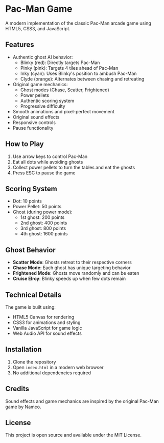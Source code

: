 # Pac-Man Game

A modern implementation of the classic Pac-Man arcade game using HTML5, CSS3, and JavaScript.

## Features

- Authentic ghost AI behavior:
  - Blinky (red): Directly targets Pac-Man
  - Pinky (pink): Targets 4 tiles ahead of Pac-Man
  - Inky (cyan): Uses Blinky's position to ambush Pac-Man
  - Clyde (orange): Alternates between chasing and retreating
- Original game mechanics:
  - Ghost modes (Chase, Scatter, Frightened)
  - Power pellets
  - Authentic scoring system
  - Progressive difficulty
- Smooth animations and pixel-perfect movement
- Original sound effects
- Responsive controls
- Pause functionality

## How to Play

1. Use arrow keys to control Pac-Man
2. Eat all dots while avoiding ghosts
3. Collect power pellets to turn the tables and eat the ghosts
4. Press ESC to pause the game

## Scoring System

- Dot: 10 points
- Power Pellet: 50 points
- Ghost (during power mode):
  - 1st ghost: 200 points
  - 2nd ghost: 400 points
  - 3rd ghost: 800 points
  - 4th ghost: 1600 points

## Ghost Behavior

- **Scatter Mode**: Ghosts retreat to their respective corners
- **Chase Mode**: Each ghost has unique targeting behavior
- **Frightened Mode**: Ghosts move randomly and can be eaten
- **Cruise Elroy**: Blinky speeds up when few dots remain

## Technical Details

The game is built using:
- HTML5 Canvas for rendering
- CSS3 for animations and styling
- Vanilla JavaScript for game logic
- Web Audio API for sound effects

## Installation

1. Clone the repository
2. Open `index.html` in a modern web browser
3. No additional dependencies required

## Credits

Sound effects and game mechanics are inspired by the original Pac-Man game by Namco.

## License

This project is open source and available under the MIT License.